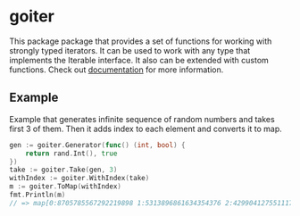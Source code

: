 # goiter

This package package that provides a set of functions for working with strongly typed iterators.
It can be used to work with any type that implements the Iterable interface.
It also can be extended with custom functions.
Check out [documentation](https://pkg.go.dev/github.com/hoshiumiarata/goiter) for more information.

## Example

Example that generates infinite sequence of random numbers and takes first 3 of them.
Then it adds index to each element and converts it to map.

```go
gen := goiter.Generator(func() (int, bool) {
    return rand.Int(), true
})
take := goiter.Take(gen, 3)
withIndex := goiter.WithIndex(take)
m := goiter.ToMap(withIndex)
fmt.Println(m)
// => map[0:8705785567292219898 1:5313896861634354376 2:4299041275511179335]
```